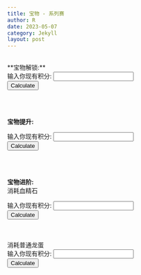 ```yaml
---
title: 宝物 - 系列赛
author: R
date: 2023-05-07
category: Jekyll
layout: post
---
```

<br>
**宝物解锁:**
<form>
  <label for="points_unlock">输入你现有积分:</label>
  <input type="number" id="points_unlock" name="points_unlock" min="0" step="1">
  <br>
  <button type="button" onclick="calculate_hours_unlock()">Calculate</button>
</form>

<div id="result_unlock"></div>

<script>
function calculate_hours_unlock() {
  var points_unlock = document.getElementById("points_unlock").value;
  if (points_unlock < 0) {
    alert("还能负分的 你捣乱哦.");
    return;
  }
  var hours_unlock = (6000 - points_unlock)/5;
  var hours_unlock_int = Math.ceil(hours_unlock); // Round up to the nearest integer
  document.getElementById("result_unlock").textContent = "还需要使用加速 " + hours_unlock_int + "小时";
}

var input = document.getElementById("points_unlock");
input.addEventListener("keydown", function(event) {
  if (event.key === "Enter") {
    event.preventDefault();
    calculate_hours_unlock();
  }
});
</script>

<br>
<br>


**宝物提升:**
<form>
  <label for="points_upgrade_turtle">输入你现有积分:</label>
  <input type="number" id="points_upgrade_turtle" name="points_upgrade_turtle" min="0" step="1">
  <br>
  <button type="button" onclick="calculate_upgrade_turtle()">Calculate</button>
</form>

<div id="result_upgrade_turtle"></div>

<script>
function calculate_upgrade_turtle() {
  var points_upgrade_turtle = document.getElementById("points_upgrade_turtle").value;
    if (points_upgrade_turtle < 0) {
    alert("还能负分的 你捣乱哦.");
    return;
  }
  var upgrade_turtle = (10000 - points_upgrade_turtle)/150;
  var upgrade_turtle_int = Math.ceil(upgrade_turtle); // Round up to the nearest integer
  document.getElementById("result_upgrade_turtle").textContent = "还需要使用黄金龟 " + upgrade_turtle_int + "个";
}

var input = document.getElementById("points_upgrade_turtle");
input.addEventListener("keydown", function(event) {
  if (event.key === "Enter") {
    event.preventDefault();
    calculate_upgrade_turtle();
  }
});
</script>

<br>
<br>


**宝物进阶:**
<br>
消耗血精石
<br>

<form>
  <label for="points_advance_stones">输入你现有积分:</label>
  <input type="number" id="points_advance_stones" name="points_advance_stones" min="0" step="1">
  <br>
  <button type="button" onclick="calculate_advance_stones()">Calculate</button>
</form>

<div id="result_advance_stones"></div>

<script>
function calculate_advance_stones() {
  var points_advance_stones = document.getElementById("points_advance_stones").value;
    if (points_advance_stones < 0) {
    alert("还能负分的 你捣乱哦.");
    return;
  }  
  var advance_stones = (15600 - points_advance_stones)/25;
  var advance_stones_int = Math.ceil(advance_stones); // Round up to the nearest integer
  document.getElementById("result_advance_stones").textContent = "还需要消耗" + advance_stones_int + "个";
}

var input = document.getElementById("points_advance_stones");
input.addEventListener("keydown", function(event) {
  if (event.key === "Enter") {
    event.preventDefault();
    calculate_advance_stones();
  }
});
</script>

<br>
<br>
消耗普通龙蛋
<form>
  <label for="points_advance_eggs">输入你现有积分:</label>
  <input type="number" id="points_advance_eggs" name="points_advance_eggs" min="0" step="1">
  <br>
  <button type="button" onclick="calculate_advance_eggs()">Calculate</button>
</form>

<div id="result_advance_eggs"></div>

<script>
function calculate_advance_eggs() {
  var points_advance_eggs = document.getElementById("points_advance_eggs").value;
    if (points_advance_eggs < 0) {
    alert("还能负分的 你捣乱哦.");
    return;
  }    
  var advance_eggs = (15600 - points_advance_eggs)/300;
  var advance_eggs_int = Math.ceil(advance_eggs); // Round up to the nearest integer
  document.getElementById("result_advance_eggs").textContent = "还需要使用普通龙蛋 " + advance_eggs_int + "个";
}

var input = document.getElementById("points_advance_eggs");
input.addEventListener("keydown", function(event) {
  if (event.key === "Enter") {
    event.preventDefault();
    calculate_advance_eggs();
  }
});
</script>

<br>
<br>
